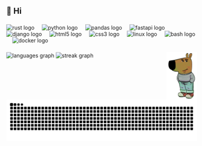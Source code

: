 <h2 align="left">🥰 Hi</h2>

###

<div align="left">
  <img src="https://img.shields.io/badge/Rust-000000?logo=rust&logoColor=white&style=for-the-badge" height="40" alt="rust logo"  />
  <img width="12" />
  <img src="https://cdn.jsdelivr.net/gh/devicons/devicon/icons/python/python-original.svg" height="40" alt="python logo"  />
  <img width="12" />
  <img src="https://cdn.jsdelivr.net/gh/devicons/devicon/icons/pandas/pandas-original.svg" height="40" alt="pandas logo"  />
  <img width="12" />
  <img src="https://cdn.jsdelivr.net/gh/devicons/devicon/icons/fastapi/fastapi-original.svg" height="40" alt="fastapi logo"  />
  <img width="12" />
  <img src="https://cdn.jsdelivr.net/gh/devicons/devicon/icons/django/django-plain.svg" height="40" alt="django logo"  />
  <img width="12" />
  <img src="https://cdn.jsdelivr.net/gh/devicons/devicon/icons/html5/html5-original.svg" height="40" alt="html5 logo"  />
  <img width="12" />
  <img src="https://cdn.jsdelivr.net/gh/devicons/devicon/icons/css3/css3-original.svg" height="40" alt="css3 logo"  />
  <img width="12" />
  <img src="https://cdn.jsdelivr.net/gh/devicons/devicon/icons/linux/linux-original.svg" height="40" alt="linux logo"  />
  <img width="12" />
  <img src="https://cdn.jsdelivr.net/gh/devicons/devicon/icons/bash/bash-original.svg" height="40" alt="bash logo"  />
  <img width="12" />
  <img src="https://cdn.jsdelivr.net/gh/devicons/devicon/icons/docker/docker-original.svg" height="40" alt="docker logo"  />
</div>

###

<img align="right" height="125" src="https://github.com/paul-hartwich/paul-hartwich/blob/main/chill_guy.png?raw=true"  />

###

<div align="left">
  <img src="https://github-readme-stats.vercel.app/api/top-langs?username=paul-hartwich&locale=en&hide_title=true&layout=compact&card_width=320&langs_count=4&theme=dark&hide_border=true&order=2" height="125" alt="languages graph"  />
  <img src="https://streak-stats.demolab.com?user=paul-hartwich&locale=en&mode=daily&theme=dark&hide_border=true&border_radius=5&date_format=j/n%5B/Y%5D&order=3" height="125" alt="streak graph"  />
</div>

###

<br clear="both">

<img src="https://raw.githubusercontent.com/paul-hartwich/paul-hartwich/output/snake.svg" alt="Snake animation" />

###